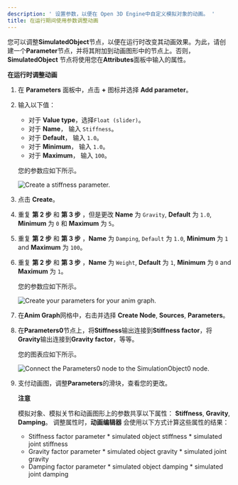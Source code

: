 ```yaml
---
description: ' 设置参数，以便在 Open 3D Engine中自定义模拟对象的动画。 '
title: 在运行期间使用参数调整动画
---
```


您可以调整**SimulatedObject**节点，以便在运行时改变其动画效果。为此，请创建一个**Parameter**节点，并将其附加到动画图形中的节点上。否则，**SimulatedObject** 节点将使用您在**Attributes**面板中输入的属性。

**在运行时调整动画**

1. 在 **Parameters** 面板中，点击 **+** 图标并选择 **Add parameter**。

1. 输入以下值：

    + 对于 **Value type**，选择`Float (slider)`。
    + 对于 **Name**， 输入 `Stiffness`。
    + 对于 **Default**， 输入 `1.0`。
    + 对于 **Minimum**， 输入 `1.0`。
    + 对于 **Maximum**， 输入 `100`。

   您的参数应如下所示。

    ![Create a stiffness parameter.](/images/user-guide/actor-animation/simulated-objects-25.png)

1. 点击 **Create**。

1. 重复 **第 2 步** 和 **第 3 步** ，但是更改 **Name** 为 `Gravity`, **Default** 为 `1.0`, **Minimum** 为 `0` 和 **Maximum** 为 `5`。

1. 重复 **第 2 步** 和 **第 3 步** ，**Name** 为 `Damping`, `Default` 为 `1.0`, **Minimum** 为 `1` and **Maximum** 为 `100`。

1. 重复 **第 2 步** 和 **第 3 步** ，**Name** 为 `Weight`, **Default** 为 `1`, **Minimum** 为 `0` and **Maximum** 为 `1`。

   您的参数应如下所示。

    ![Create your parameters for your anim graph.](/images/user-guide/actor-animation/simulated-objects-26.png)

1. 在**Anim Graph**网格中，右击并选择 **Create Node**, **Sources**, **Parameters**。

1. 在**Parameters0**节点上，将**Stiffness**输出连接到**Stiffness factor**，将**Gravity**输出连接到**Gravity factor**，等等。

   您的图表应如下所示。

    ![Connect the Parameters0 node to the SimulationObject0 node.](/images/user-guide/actor-animation/simulated-objects-27.png)

1. 支付动画图，调整**Parameters**的滑块，查看您的更改。

    **注意**
    
    模拟对象、模拟关节和动画图形上的参数共享以下属性：  **Stiffness**, **Gravity**, **Damping**。 调整属性时，**动画编辑器** 会使用以下方式计算这些属性的结果：

    + Stiffness factor parameter * simulated object stiffness * simulated joint stiffness
    + Gravity factor parameter * simulated object gravity * simulated joint gravity
    + Damping factor parameter * simulated object damping * simulated joint damping
